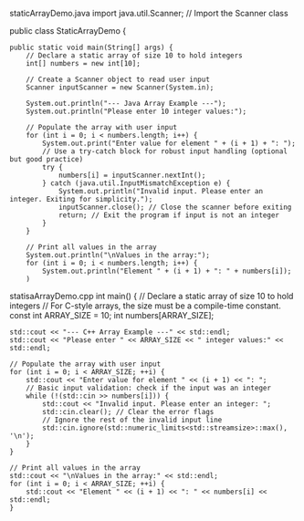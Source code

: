 staticArrayDemo.java 
import java.util.Scanner; // Import the Scanner class

public class StaticArrayDemo {

    public static void main(String[] args) {
        // Declare a static array of size 10 to hold integers
        int[] numbers = new int[10];

        // Create a Scanner object to read user input
        Scanner inputScanner = new Scanner(System.in);

        System.out.println("--- Java Array Example ---");
        System.out.println("Please enter 10 integer values:");

        // Populate the array with user input
        for (int i = 0; i < numbers.length; i++) {
            System.out.print("Enter value for element " + (i + 1) + ": ");
            // Use a try-catch block for robust input handling (optional but good practice)
            try {
                numbers[i] = inputScanner.nextInt();
            } catch (java.util.InputMismatchException e) {
                System.out.println("Invalid input. Please enter an integer. Exiting for simplicity.");
                inputScanner.close(); // Close the scanner before exiting
                return; // Exit the program if input is not an integer
            }
        }

        // Print all values in the array
        System.out.println("\nValues in the array:");
        for (int i = 0; i < numbers.length; i++) {
            System.out.println("Element " + (i + 1) + ": " + numbers[i]);
        )




statisaArrayDemo.cpp
int main() {
    // Declare a static array of size 10 to hold integers
    // For C-style arrays, the size must be a compile-time constant.
    const int ARRAY_SIZE = 10;
    int numbers[ARRAY_SIZE];

    std::cout << "--- C++ Array Example ---" << std::endl;
    std::cout << "Please enter " << ARRAY_SIZE << " integer values:" << std::endl;

    // Populate the array with user input
    for (int i = 0; i < ARRAY_SIZE; ++i) {
        std::cout << "Enter value for element " << (i + 1) << ": ";
        // Basic input validation: check if the input was an integer
        while (!(std::cin >> numbers[i])) {
            std::cout << "Invalid input. Please enter an integer: ";
            std::cin.clear(); // Clear the error flags
            // Ignore the rest of the invalid input line
            std::cin.ignore(std::numeric_limits<std::streamsize>::max(), '\n');
        }
    }

    // Print all values in the array
    std::cout << "\nValues in the array:" << std::endl;
    for (int i = 0; i < ARRAY_SIZE; ++i) {
        std::cout << "Element " << (i + 1) << ": " << numbers[i] << std::endl;
    }

    






     
   
